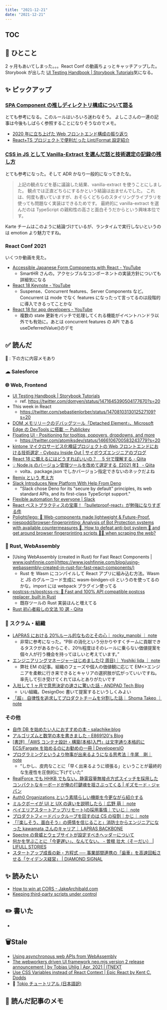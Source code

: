 ```yaml
---
title: "2021-12-21"
date: "2021-12-21"
---
```


## TOC

## 💬 ひとこと

2 ヶ月もあいてしまった。。。React Conf の動画ちょっとキャッチアップした。
Storybook が出した [UI Testing Handbook | Storybook Tutorials](https://storybook.js.org/tutorials/ui-testing-handbook/)気になる。

## ✨ ピックアップ

### [SPA Component の推しディレクトリ構成について語る](https://zenn.dev/yoshiko/articles/99f8047555f700)

とても参考になる。このルールはいろいろ迷わなそう。
よしこさんの一連の記事は今後もしばらく参照することになりそうなのでメモ。

- [2020 年に立ち上げた Web フロントエンド構成の振り返り](https://zenn.dev/yoshiko/articles/32371c83e68cbe)
- [React+TS プロジェクトで便利だった Lint/Format 設定紹介](https://zenn.dev/yoshiko/articles/0994f518015c04)

### [CSS in JS として Vanilla-Extract を選んだ話と技術選定の記録の残し方](https://tech.plaid.co.jp/karte-blocks-vanilla-extract-adr/)

とても参考になった。そして ADR かなり一般的になってきたな。

> 上記の観点などを基に議論した結果、vanilla-extract を使うことにしました。
> 観点では正直どちらにするかという結論は出ませんでした。
> これは、何度も書いていますが、おそらくどちらのスタイリングライブラリを使っても問題なく実装はできるためです。
> 最終的に vanilla-extract を選んだのは TypeScript の親和性の高さと面白そうだからという興味本位です。

Karte チームはこのように結論づけているが、ランタイムで実行しないというのは emotion より魅力ですね。

### React Conf 2021

いくつか動画を見た。

- [Accessible Japanese Form Components with React - YouTube](https://www.youtube.com/watch?list=PLNG_1j3cPCaZZ7etkzWA7JfdmKWT0pMsa&v=S4a0QlsH0pU&feature=youtu.be)
  - SmartHR さんの。アクセシブルなコンポーネントの実装方針についても詳細気になる
- [React 18 Keynote - YouTube](https://www.youtube.com/watch?v=FZ0cG47msEk)
  - Suspense、Concurrent features、Server Components など。Concurrent は mode でなく features になったって言ってるのは段階的に導入できるってことかな
- [React 18 for app developers - YouTube](https://www.youtube.com/watch?v=ytudH8je5ko&feature=youtu.be)
  - 複数の state 更新をバッチで処理してくれる機能がイベントハンドラ以外でも有効に。あとは concurrent features の API である useDeferredValue()のデモ

## ✅ 読んだ

📝 : 下の方に内容メモあり

### ☁︎ Salesforce

### 🌐 Web, Frontend

- [UI Testing Handbook | Storybook Tutorials](https://storybook.js.org/tutorials/ui-testing-handbook/)
  - ref. https://twitter.com/domyen/status/1471645390504177670?s=20
- This week in React
  - https://twitter.com/sebastienlorber/status/1470810313012527109?s=20
- [DOM メモリリークのデバッグツール「Detached Element」、Microsoft Edge の DevTools に搭載 － Publickey](https://www.publickey1.jp/blog/21/domdetached_elementmicrosoft_edgedevtools.html)
- [Floating UI - Positioning for tooltips, popovers, dropdowns, and more](https://floating-ui.com/)
  - https://twitter.com/atomiksdev/status/1466106700583243779?s=20
- [kintone マイクロサービス化検証プロジェクトの Web フロントエンドにおける技術選定 - Cybozu Inside Out | サイボウズエンジニアのブログ](https://blog.cybozu.io/entry/2021/11/30/171815)
- [React 18 に備えるにはどうすればいいの？　 5 分で理解する - Qiita](https://qiita.com/uhyo/items/bbc22022fe846fd2b763)
- [💡 Node.js のバージョン管理ツールを改めて選定する【2021 年】 - Qiita](https://qiita.com/heppokofrontend/items/5c4cc738c5239f4afe02)
  - volta、package.json でしかバージョン指定できないのネックだよね
- [Remix という 考え方](https://zenn.dev/kaa_a_zu/articles/fbd06ca2cc3b86)
- [Slack Introduces New Platform With Help From Deno](https://deno.com/blog/slack)
  - "Slack chose Deno for its "secure by default" principles, its web standard APIs, and its first-class TypeScript support."
- [Flexible automation for everyone | Slack](https://api.slack.com/future)
- [React ベストプラクティスの宝庫！「bulletproof-react」が勉強になりすぎる件](https://zenn.dev/meijin/articles/bulletproof-react-is-best-architecture)
- [Polight/lego: 🚀 Web-components made lightweight & Future-Proof.](https://github.com/Polight/lego)
- [niespodd/browser-fingerprinting: Analysis of Bot Protection systems with available countermeasures 🚿. How to defeat anti-bot system 👻 and get around browser fingerprinting scripts 🕵️‍♂️ when scraping the web?](https://github.com/niespodd/browser-fingerprinting)

### 🦀 Rust, WebAssembly

- [Using WebAssembly (created in Rust) for Fast React Components | www.joshfinnie.com](https://www.joshfinnie.com/blog/using-webassembly-created-in-rust-for-fast-react-components/)
  - Rust を Wasm にコンパイルして React アプリに組み込む方法。Wasm と JS のグルーコード生成に wasm-bindgen-cli というのを使ってるのかな。import には webpack プラグイン使ってる
- [postcss-rs/postcss-rs: 🚀 Fast and 100% API compatible postcss replacer, built in Rust](https://github.com/postcss-rs/postcss-rs)
  - 既存ツールの Rust 実装ほんと増えてる
- [Rust 初心者殺しの文法 10 選 - Qiita](https://qiita.com/muumu/items/8cdcc79fa881912adf51)

### 🤝 スクラム・組織

- [LAPRAS における 20%ルール的なものとその心｜ rocky_manobi ｜ note](https://note.com/rocky_manobi/n/n619be588790b)
  - 非常に参考になった。“PBI の消化という分かりやすくチームに貢献できるタスクがあるからこそ、20％程度はそのレールに乗らない価値提案を個々人が行う機会を持ってほしいと考えています。”
- [エンジニアリングマネージャーはじめました(2 周目)｜ Yoshiki Iida ｜ note](https://note.com/ysk_118/n/n85cb57ad2840)
  - 弊社 EM の記事。組織のフェーズや個人の価値観に応じて EM<>エンジニアを柔軟に行き来できるとキャリアの選択肢が広がっていいですね。率先して引き受けてくれてほんとありがたいです
- [入社して 1 ヶ月で意思決定の速さに驚いた話 - ANDPAD Tech Blog](https://tech.andpad.co.jp/entry/2021/12/01/110000)
  - いい組織。DesignDoc 書いて提案するというしくみよい
- [「超」 自律性を追求してプロダクトチームを分割した話｜ Shoma Takeo ｜ note](https://note.com/showmant/n/nc74e7a119352)

### その他

- [自作 DB を始めたい人におすすめの本 - salachike:blog](https://tarovel4842.hatenablog.com/entry/2021/12/20/084413)
- [アルゴリズムと数学の本を書きました - E869120's Blog](https://e869120.hatenablog.com/entry/2021/12/02/225743)
- [[書評] 「AWS コンテナ設計・構築[本格]入門」は文字通り本格的に ECS/Fargate を始めるのにお勧めの一冊 | DevelopersIO](https://dev.classmethod.jp/articles/bookreview-introduction-guide-aws-container-design-and-construction/)
- [プログラミングというより物事が出来るようになる思考法｜牛尾　剛｜ note](https://note.com/simplearchitect/n/n388201603a28)
  - “しかし、皮肉なことに「早く出来るように頑張る」ということが最終的な生産性を圧倒的に下げていた”
- [RealForce でも HHKB でもない。静電容量無接点方式スイッチを採用したコンパクトなキーボードが俺の打鍵魂を揺さぶってくる | ギズモード・ジャパン](https://www.gizmodo.jp/2021/11/leopold-fc660c.html)
- [Auth0 Organizations という素晴らしい機能を今更ながら紹介する](https://zenn.dev/urmot/articles/8c18d8b49d822c)
- [ミルクボーイが UI と UX の違いを説明したら｜広野 萌｜ note](https://note.com/hajipion/n/n2d59507b2794)
- [ベイエリアスタートアップ(リモート)の採用事情｜でいじ｜ note](https://note.com/daisy1754/n/n077aeef6be13)
- [プロダクトフィードバックループを回すのは CS の役割｜かじ｜ note](https://note.com/kajisan_startup/n/n07171e08fcee)
- [「『楽しそう、面白そう』の感情を信じること」消防士からエンジニアになった kawamata さんのキャリア｜ LAPRAS BACKBONE](https://note-corp.lapras.com/n/n5956dab3bce4?gs=523c536a840d)
- [Spectre の脅威とウェブサイトが設定すべきヘッダーについて](https://blog.agektmr.com/2021/11/browser-security.html)
- [何かを学ぶことに「今更遅い」、なんてない。 - 曽根 壮大（そーだい） | LIFULL STORIES](https://media.lifull.com/stories/20211101171/)
- [スタートアップ成長の新・方程式 ── 事業部間連携の「歯車」を高速回転させる「ケイデンス経営」 | DIAMOND SIGNAL](https://signal.diamond.jp/articles/-/919)

## ✨ 読みたい

- [How to win at CORS - JakeArchibald.com](https://jakearchibald.com/2021/cors)
- [Keeping third-party scripts under control](https://web.dev/controlling-third-party-scripts/)

## ✏️ 書いた

-

## 🗑Stale

- [Using asynchronous web APIs from WebAssembly](https://web.dev/asyncify/)
- [The webworkers driven UI framework neo.mjs version 2 release announcement | by Tobias Uhlig | Apr, 2021 | ITNEXT](https://itnext.io/the-webworkers-driven-ui-framework-neo-mjs-version-2-release-announcement-b91b476d6f16)
- [Use CSS Variables instead of React Context | Epic React by Kent C. Dodds](https://epicreact.dev/css-variables/)
- 📕 [Tokio チュートリアル (日本語訳)](https://zenn.dev/magurotuna/books/tokio-tutorial-ja)

## 📝 読んだ記事のメモ
